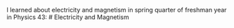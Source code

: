 I learned about electricity and magnetism in spring quarter of freshman year in Physics 43: # Electricity and Magnetism

